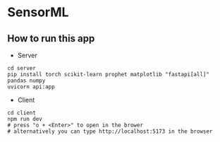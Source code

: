 # SensorML

## How to run this app

- Server
```console
cd server
pip install torch scikit-learn prophet matplotlib "fastapi[all]" pandas numpy
uvicorn api:app
```

- Client
```console
cd client
npm run dev
# press "o + <Enter>" to open in the brower
# alternatively you can type http://localhost:5173 in the browser
```

